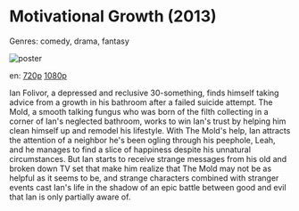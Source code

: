 # Motivational Growth (2013)

Genres: comedy, drama, fantasy

![poster](http://image.tmdb.org/t/p/w500/wUh3HzX0VdRUYeBt717sLsyuXAa.jpg)

en:
  [720p](magnet:?xt=urn:btih:AC1DB5D74292FB1DDD38E40B578C73A9BEF3E2DC&tr=udp://glotorrents.pw:6969/announce&tr=udp://tracker.opentrackr.org:1337/announce&tr=udp://torrent.gresille.org:80/announce&tr=udp://tracker.openbittorrent.com:80&tr=udp://tracker.coppersurfer.tk:6969&tr=udp://tracker.leechers-paradise.org:6969&tr=udp://p4p.arenabg.ch:1337&tr=udp://tracker.internetwarriors.net:1337)
  [1080p](magnet:?xt=urn:btih:D47E51FE124439B12A9A009B5E3E51EEAAAFDE24&tr=udp://glotorrents.pw:6969/announce&tr=udp://tracker.opentrackr.org:1337/announce&tr=udp://torrent.gresille.org:80/announce&tr=udp://tracker.openbittorrent.com:80&tr=udp://tracker.coppersurfer.tk:6969&tr=udp://tracker.leechers-paradise.org:6969&tr=udp://p4p.arenabg.ch:1337&tr=udp://tracker.internetwarriors.net:1337)
  


Ian Folivor, a depressed and reclusive 30-something, finds himself taking advice from a growth in his bathroom after a failed suicide attempt. The Mold, a smooth talking fungus who was born of the filth collecting in a corner of Ian's neglected bathroom, works to win Ian's trust by helping him clean himself up and remodel his lifestyle. With The Mold's help, Ian attracts the attention of a neighbor he's been ogling through his peephole, Leah, and he manages to find a slice of happiness despite his unnatural circumstances. But Ian starts to receive strange messages from his old and broken down TV set that make him realize that The Mold may not be as helpful as it seems to be, and strange characters combined with stranger events cast Ian's life in the shadow of an epic battle between good and evil that Ian is only partially aware of.